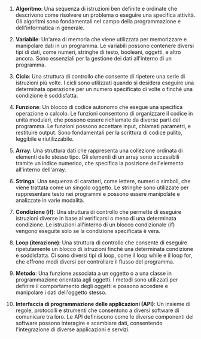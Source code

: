 

1. **Algoritmo**: Una sequenza di istruzioni ben definite e ordinate che descrivono come risolvere un problema o eseguire una specifica attività. Gli algoritmi sono fondamentali nel campo della programmazione e dell'informatica in generale.

2. **Variabile**: Un'area di memoria che viene utilizzata per memorizzare e manipolare dati in un programma. Le variabili possono contenere diversi tipi di dati, come numeri, stringhe di testo, booleani, oggetti, e altro ancora. Sono essenziali per la gestione dei dati all'interno di un programma.

3. **Ciclo**: Una struttura di controllo che consente di ripetere una serie di istruzioni più volte. I cicli sono utilizzati quando si desidera eseguire una determinata operazione per un numero specificato di volte o finché una condizione è soddisfatta.

4. **Funzione**: Un blocco di codice autonomo che esegue una specifica operazione o calcolo. Le funzioni consentono di organizzare il codice in unità modulari, che possono essere richiamate da diverse parti del programma. Le funzioni possono accettare input, chiamati parametri, e restituire output. Sono fondamentali per la scrittura di codice pulito, leggibile e riutilizzabile.

5. **Array**: Una struttura dati che rappresenta una collezione ordinata di elementi dello stesso tipo. Gli elementi di un array sono accessibili tramite un indice numerico, che specifica la posizione dell'elemento all'interno dell'array.

6. **Stringa**: Una sequenza di caratteri, come lettere, numeri o simboli, che viene trattata come un singolo oggetto. Le stringhe sono utilizzate per rappresentare testo nei programmi e possono essere manipolate e analizzate in varie modalità.

7. **Condizione (if)**: Una struttura di controllo che permette di eseguire istruzioni diverse in base al verificarsi o meno di una determinata condizione. Le istruzioni all'interno di un blocco condizionale (if) vengono eseguite solo se la condizione specificata è vera.

8. **Loop (iterazione)**: Una struttura di controllo che consente di eseguire ripetutamente un blocco di istruzioni finché una determinata condizione è soddisfatta. Ci sono diversi tipi di loop, come il loop while e il loop for, che offrono modi diversi per controllare il flusso del programma.

9. **Metodo**: Una funzione associata a un oggetto o a una classe in programmazione orientata agli oggetti. I metodi sono utilizzati per definire il comportamento degli oggetti e possono accedere e manipolare i dati dell'oggetto stesso.

10. **Interfaccia di programmazione delle applicazioni (API)**: Un insieme di regole, protocolli e strumenti che consentono a diversi software di comunicare tra loro. Le API definiscono come le diverse componenti del software possono interagire e scambiare dati, consentendo l'integrazione di diverse applicazioni e servizi.
